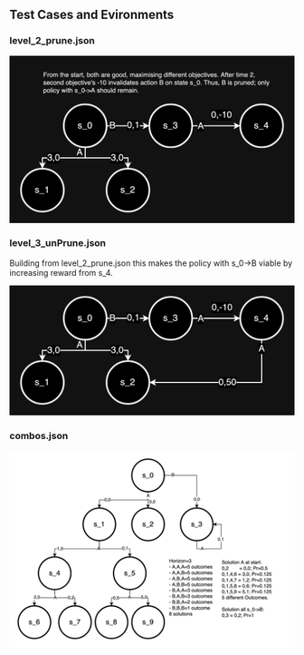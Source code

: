 ## Test Cases and Evironments

### level_2_prune.json

![image info](./Images/level_2_prune.png)
### level_3_unPrune.json
Building from level_2_prune.json this makes the policy with s_0->B viable by increasing reward from s_4.

![image info](./Images/level_3_unPrune.png)
### combos.json
![image info](./Images/combos.png)